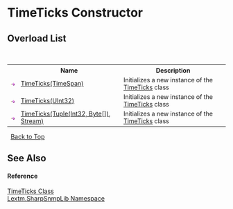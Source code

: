 # TimeTicks Constructor 
 


## Overload List
&nbsp;<table><tr><th></th><th>Name</th><th>Description</th></tr><tr><td>![Public method](media/pubmethod.gif "Public method")</td><td><a href="M_Lextm_SharpSnmpLib_TimeTicks__ctor">TimeTicks(TimeSpan)</a></td><td>
Initializes a new instance of the <a href="T_Lextm_SharpSnmpLib_TimeTicks">TimeTicks</a> class</td></tr><tr><td>![Public method](media/pubmethod.gif "Public method")</td><td><a href="M_Lextm_SharpSnmpLib_TimeTicks__ctor_2">TimeTicks(UInt32)</a></td><td>
Initializes a new instance of the <a href="T_Lextm_SharpSnmpLib_TimeTicks">TimeTicks</a> class</td></tr><tr><td>![Public method](media/pubmethod.gif "Public method")</td><td><a href="M_Lextm_SharpSnmpLib_TimeTicks__ctor_1">TimeTicks(Tuple(Int32, Byte[]), Stream)</a></td><td>
Initializes a new instance of the <a href="T_Lextm_SharpSnmpLib_TimeTicks">TimeTicks</a> class</td></tr></table>&nbsp;
<a href="#timeticks-constructor">Back to Top</a>

## See Also


#### Reference
<a href="T_Lextm_SharpSnmpLib_TimeTicks">TimeTicks Class</a><br /><a href="N_Lextm_SharpSnmpLib">Lextm.SharpSnmpLib Namespace</a><br />